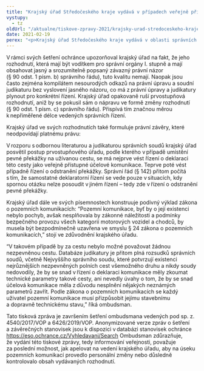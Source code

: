 ```yaml
---
title: "Krajský úřad Středočeského kraje vydává v případech veřejně přístupných účelových komunikací dlouhodobě nesrozumitelná správní rozhodnutí"
vystupy:
  - tz
oldUrl: "/aktualne/tiskove-zpravy-2021/krajsky-urad-stredoceskeho-kraje-vydava-v-pripadech-verejne-pristupnych-ucelovych"
date: 2021-02-19
perex: "<p>Krajský úřad Středočeského kraje vydává v oblasti správních řízení o existenci veřejně přístupných účelových komunikací dlouhodobě a opakovaně správní rozhodnutí, která jsou nesrozumitelná, věcně vadná a neodpovídají platnému právu. Ombudsman Stanislav Křeček na tuto záležitost krajský úřad opakovaně upozorňoval, aniž by došlo k nápravě. Proto o tomto případu informuje veřejnost v rámci sankční tiskové zprávy. </p>"
---
```


<!-- imported from the old website -->

<p>V rámci svých šetření ochránce upozorňoval krajský úřad na fakt, že jeho rozhodnutí, která mají být vodítkem pro správní orgány I. stupně a mají obsahovat jasný a srozumitelně popsaný závazný právní názor (§ 90 odst. 1 písm. b) správního řádu), tuto kvalitu nemají. Naopak jsou často zejména kompilátem nesourodých odkazů na právní úpravu a soudní judikaturu bez vyslovení jasného názoru, co má z právní úpravy a judikatury plynout pro konkrétní řízení. Krajský úřad opakovaně ruší prvostupňová rozhodnutí, aniž by se pokusil sám o nápravu ve formě změny rozhodnutí (§ 90 odst. 1 písm. c) správního řádu). Přispívá tím značnou měrou k nepřiměřené délce vedených správních řízení. </p><p>Krajský úřad ve svých rozhodnutích také formuluje právní závěry, které neodpovídají platnému právu: </p><p>V rozporu s odbornou literaturou a judikaturou správních soudů krajský úřad posvětil postup prvostupňového úřadu, podle kterého v případě umístění pevné překážky na užívanou cestu, se má nejprve vést řízení o deklaraci této cesty jako veřejně přístupné účelové komunikace. Teprve poté vést případně řízení o odstranění překážky. Správní řád (§ 142) přitom počítá s tím, že samostatné deklaratorní řízení se vede pouze v situacích, kdy spornou otázku nelze posoudit v jiném řízení – tedy zde v řízení o odstranění pevné překážky. </p><p>Krajský úřad dále ve svých písemnostech konstruuje podivný výklad zákona o pozemních komunikacích: “Pozemní komunikace, byť by o její existenci nebylo pochyb, avšak nesplňovala by zákonné náležitosti a podmínky bezpečného provozu všech kategorií motorových vozidel a chodců, by musela být bezpodmínečně uzavřena ve smyslu § 24 zákona o pozemních komunikacích,” stojí ve zdůvodnění krajského úřadu.  </p><p>“V takovém případě by za cestu nebylo možné považovat žádnou nezpevněnou cestu. Databáze judikatury je přitom plná rozsudků správních soudů, včetně Nejvyššího správního soudu, které potvrzují existenci nejrůznějších nezpevněných polních cest všemožného druhu a nikdy soudy nedovodily, že by se snad v řízení o deklaraci komunikace měly zkoumat technické parametry takové cesty, ani nevedly úvahy o tom, že by se snad účelová komunikace měla z důvodu nesplnění nějakých neznámých parametrů zavřít. Podle zákona o pozemních komunikacích se každý uživatel pozemní komunikace musí přizpůsobit jejímu stavebnímu a dopravně technickému stavu,” říká ombudsman.  </p><p>Tato tisková zpráva je završením šetření ombudsmana vedených pod sp. z. 4540/2017/VOP a 6426/2019/VOP. Anonymizované verze zpráv o šetření a závěrečných stanovisek jsou k dispozici v databázi stanovisek ochránce <a href="https://eso.ochrance.cz/Vyhledavani/Search" target="_blank" rel="noreferrer noopener">https://eso.ochrance.cz/Vyhledavani/Search</a> Ombudsman zdůrazňuje, že vydání této tiskové zprávy, tedy informování veřejnosti, považuje za poslední možnost, jak apelovat na vedení krajského úřadu, aby na úseku pozemních komunikací provedlo personální změny nebo důsledně kontrolovalo obsah vydávaných rozhodnutí. </p>

